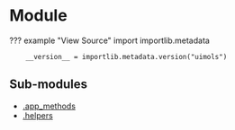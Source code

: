 # Module

??? example "View Source"
        import importlib.metadata

        __version__ = importlib.metadata.version("uimols")

## Sub-modules

* [.app_methods](app_methods/)
* [.helpers](helpers/)
